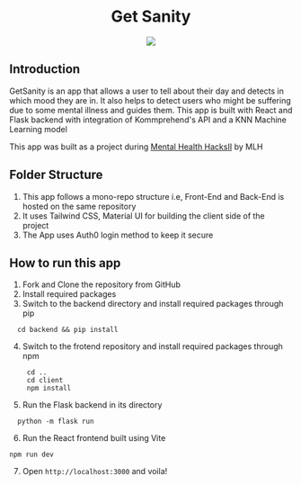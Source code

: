 <h1 align="center">Get Sanity</h1>

<p align="center">
  <img src="https://user-images.githubusercontent.com/83456083/174928173-b7dbf685-62b8-40ea-874b-3c95e3e76238.png" />
</p>

## Introduction
GetSanity is an app that allows a user to tell about their day and detects in which mood they are in. It also helps to detect users who might be suffering due to some mental illness and guides them. This app is built with React and Flask backend with integration of Kommprehend's API and a KNN Machine Learning model

This app was built as a project during [Mental Health HacksII](https://mentalhealthhacksii.devpost.com/) by MLH

## Folder Structure
1. This app follows a mono-repo structure i.e, Front-End and Back-End is hosted on the same repository
2. It uses Tailwind CSS, Material UI for building the client side of the project
3. The App uses Auth0 login method to keep it secure

## How to run this app

1. Fork and Clone the repository from GitHub
2. Install required packages
3. Switch to the backend directory and install required packages through pip
  ```
    cd backend && pip install
   ```
4. Switch to the frotend repository and install required packages through npm
   ```
    cd .. 
    cd client
    npm install
   ```
5. Run the Flask backend in its directory
  ```
    python -m flask run
  ```
6. Run the React frontend built using Vite
  ```
  npm run dev
  ```
7. Open  ```http://localhost:3000``` and voila!
